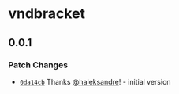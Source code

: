 # vndbracket

## 0.0.1

### Patch Changes

- [`0da14cb`](https://github.com/haleksandre/test-tauri/commit/0da14cbb06057c2d15fce1f9c572c75f29a813c8) Thanks [@haleksandre](https://github.com/haleksandre)! - initial version

